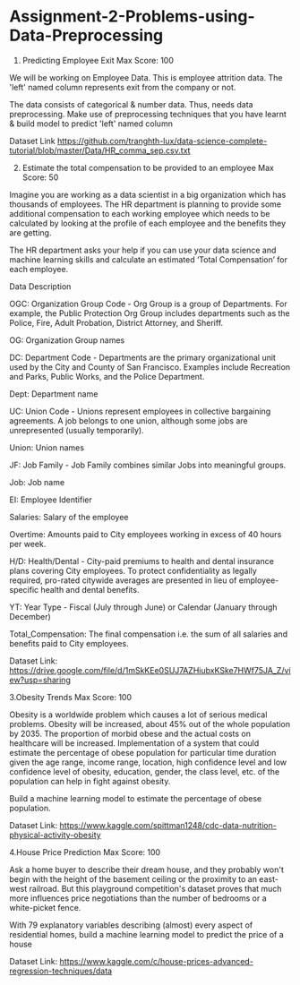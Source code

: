 # Assignment-2-Problems-using-Data-Preprocessing

1. Predicting Employee Exit
  Max Score: 100

 We will be working on Employee Data. This is employee attrition data. The 'left'    named column represents exit from the company or not.

 The data consists of categorical & number data. Thus, needs data preprocessing.    Make use of preprocessing techniques that you have learnt & build model to    predict 'left' named column



Dataset Link https://github.com/tranghth-lux/data-science-complete-tutorial/blob/master/Data/HR_comma_sep.csv.txt


2. Estimate the total compensation to be provided to an employee
  Max Score: 50

Imagine you are working as a data scientist in a big organization which has thousands of employees. The HR department is planning to provide some additional compensation to each working employee which needs to be calculated by looking at the profile of each employee and the benefits they are getting. 

The HR department asks your help if you can use your data science and machine learning skills and calculate an estimated ‘Total Compensation’ for each employee.

Data Description

﻿OGC: Organization Group Code - Org Group is a group of Departments. For example, the Public Protection Org Group includes departments such as the Police, Fire, Adult Probation, District Attorney, and Sheriff.

OG: Organization Group names

DC: Department Code - Departments are the primary organizational unit used by the City and County of San Francisco. Examples include Recreation and Parks, Public Works, and the Police Department.

Dept: Department name

UC: Union Code - Unions represent employees in collective bargaining agreements. A job belongs to one union, although some jobs are unrepresented (usually temporarily).

Union: Union names

JF: Job Family - Job Family combines similar Jobs into meaningful groups.

Job: Job name

EI: Employee Identifier

Salaries: Salary of the employee

Overtime: Amounts paid to City employees working in excess of 40 hours per week. 

H/D: Health/Dental - City-paid premiums to health and dental insurance plans covering City employees. To protect confidentiality as legally required, pro-rated citywide averages are presented in lieu of employee-specific health and dental benefits. 

YT: Year Type - Fiscal (July through June) or Calendar (January through December)

Total_Compensation: The final compensation i.e. the sum of all salaries and benefits paid to City employees.

Dataset Link: https://drive.google.com/file/d/1mSkKEe0SUJ7AZHiubxKSke7HWf75JA_Z/view?usp=sharing


3.Obesity Trends
  Max Score: 100

Obesity is a worldwide problem which causes a lot of serious medical problems. Obesity will be increased, about 45% out of the whole population by 2035. The proportion of morbid obese and the actual costs on healthcare will be increased. Implementation of a system that could estimate the percentage of obese population for particular time duration given the age range, income range, location, high confidence level and low confidence level of obesity, education, gender, the class level, etc. of the population can help in fight against obesity.

Build a machine learning model to estimate the percentage of obese population.

Dataset Link: https://www.kaggle.com/spittman1248/cdc-data-nutrition-physical-activity-obesity


4.House Price Prediction
  Max Score: 100

Ask a home buyer to describe their dream house, and they probably won't begin with the height of the basement ceiling or the proximity to an east-west railroad. But this playground competition's dataset proves that much more influences price negotiations than the number of bedrooms or a white-picket fence.

With 79 explanatory variables describing (almost) every aspect of residential homes, build a machine learning model to predict the price of a house

Dataset Link: https://www.kaggle.com/c/house-prices-advanced-regression-techniques/data 

